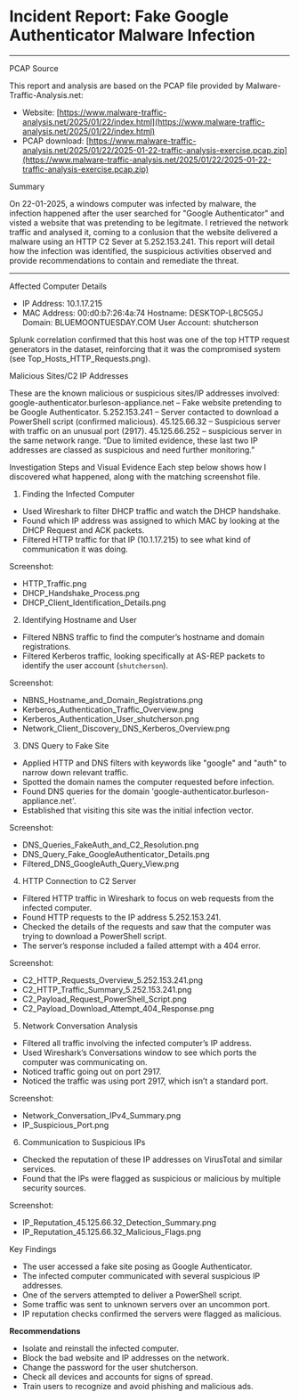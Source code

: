 # Incident Report: Fake Google Authenticator Malware Infection

---

PCAP Source

This report and analysis are based on the PCAP file provided by Malware-Traffic-Analysis.net:

- Website: [https://www.malware-traffic-analysis.net/2025/01/22/index.html](https://www.malware-traffic-analysis.net/2025/01/22/index.html)
- PCAP download: [https://www.malware-traffic-analysis.net/2025/01/22/2025-01-22-traffic-analysis-exercise.pcap.zip](https://www.malware-traffic-analysis.net/2025/01/22/2025-01-22-traffic-analysis-exercise.pcap.zip)

Summary

On 22-01-2025, a windows computer was infected by malware, the infection happened after the user searched for "Google Authenticator" and visted a website that was pretending to be legitmate. I retrieved the network traffic and analysed it, coming to a conlusion that the website delivered a malware using an HTTP C2 Sever at 5.252.153.241. This report will detail how the infection was identified, the suspicious activities observed and provide recommendations to contain and remediate the threat. 

---

Affected Computer Details

- IP Address: 10.1.17.215
- MAC Address: 00:d0:b7:26:4a:74
Hostname: DESKTOP-L8C5G5J
Domain: BLUEMOONTUESDAY.COM
User Account: shutcherson

Splunk correlation confirmed that this host was one of the top HTTP request generators in the dataset, reinforcing that it was the compromised system (see Top_Hosts_HTTP_Requests.png).

Malicious Sites/C2 IP Addresses

These are the known malicious or suspicious sites/IP addresses involved:
google-authenticator.burleson-appliance.net – Fake website pretending to be Google Authenticator.
5.252.153.241 – Server contacted to download a PowerShell script (confirmed malicious).
45.125.66.32 – Suspicious server with traffic on an unusual port (2917).
45.125.66.252 – suspicious server in the same network range.
“Due to limited evidence, these last two IP addresses are classed as suspicious and need further monitoring.”


Investigation Steps and Visual Evidence
Each step below shows how I discovered what happened, along with the matching screenshot file.

1. Finding the Infected Computer
- Used Wireshark to filter DHCP traffic and watch the DHCP handshake.
- Found which IP address was assigned to which MAC by looking at the DHCP Request and ACK packets.
- Filtered HTTP traffic for that IP (10.1.17.215) to see what kind of communication it was doing.

Screenshot: 
- HTTP_Traffic.png
- DHCP_Handshake_Process.png
- DHCP_Client_Identification_Details.png

2. Identifying Hostname and User
- Filtered NBNS traffic to find the computer’s hostname and domain registrations.  
- Filtered Kerberos traffic, looking specifically at AS-REP packets to identify the user account (`shutcherson`). 

Screenshot: 
- NBNS_Hostname_and_Domain_Registrations.png
- Kerberos_Authentication_Traffic_Overview.png
- Kerberos_Authentication_User_shutcherson.png
- Network_Client_Discovery_DNS_Kerberos_Overview.png

3. DNS Query to Fake Site
- Applied HTTP and DNS filters with keywords like "google" and "auth" to narrow down relevant traffic.
- Spotted the domain names the computer requested before infection.
- Found DNS queries for the domain 'google-authenticator.burleson-appliance.net'.
- Established that visiting this site was the initial infection vector.

Screenshot: 
- DNS_Queries_FakeAuth_and_C2_Resolution.png
- DNS_Query_Fake_GoogleAuthenticator_Details.png
- Filtered_DNS_GoogleAuth_Query_View.png

4. HTTP Connection to C2 Server
- Filtered HTTP traffic in Wireshark to focus on web requests from the infected computer.  
- Found HTTP requests to the IP address 5.252.153.241.  
- Checked the details of the requests and saw that the computer was trying to download a PowerShell script.  
- The server’s response included a failed attempt with a 404 error.

Screenshot: 
- C2_HTTP_Requests_Overview_5.252.153.241.png
- C2_HTTP_Traffic_Summary_5.252.153.241.png
- C2_Payload_Request_PowerShell_Script.png
- C2_Payload_Download_Attempt_404_Response.png

5. Network Conversation Analysis
- Filtered all traffic involving the infected computer’s IP address.
- Used Wireshark’s Conversations window to see which ports the computer was communicating on.
- Noticed traffic going out on port 2917.
- Noticed the traffic was using port 2917, which isn’t a standard port.
  
Screenshot: 
- Network_Conversation_IPv4_Summary.png
- IP_Suspicious_Port.png

6. Communication to Suspicious IPs
- Checked the reputation of these IP addresses on VirusTotal and similar services.
- Found that the IPs were flagged as suspicious or malicious by multiple security sources.

Screenshot:
- IP_Reputation_45.125.66.32_Detection_Summary.png
- IP_Reputation_45.125.66.32_Malicious_Flags.png

Key Findings

- The user accessed a fake site posing as Google Authenticator.
- The infected computer communicated with several suspicious IP addresses.
- One of the servers attempted to deliver a PowerShell script.
- Some traffic was sent to unknown servers over an uncommon port.
- IP reputation checks confirmed the servers were flagged as malicious.


**Recommendations**

- Isolate and reinstall the infected computer.
- Block the bad website and IP addresses on the network.
- Change the password for the user shutcherson.
- Check all devices and accounts for signs of spread.
- Train users to recognize and avoid phishing and malicious ads.

